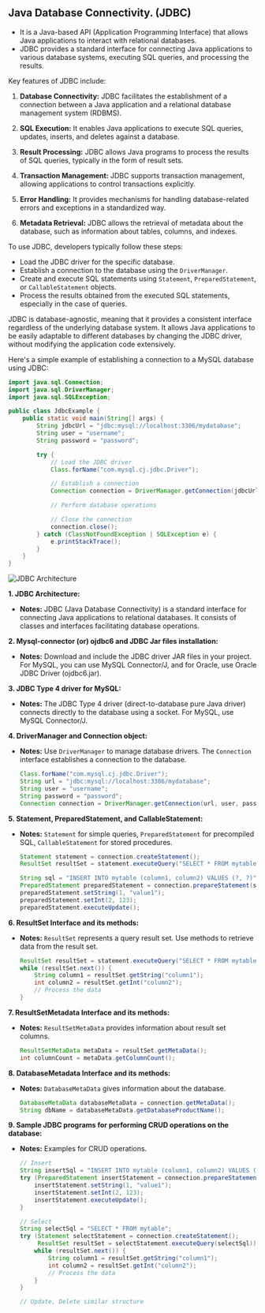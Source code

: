 ## Java Database Connectivity. (JDBC)

- It is a Java-based API (Application Programming Interface) that allows Java applications to interact with relational databases.
- JDBC provides a standard interface for connecting Java applications to various database systems, executing SQL queries, and processing the results.

Key features of JDBC include:

1. **Database Connectivity:** JDBC facilitates the establishment of a connection between a Java application and a relational database management system (RDBMS).

2. **SQL Execution:** It enables Java applications to execute SQL queries, updates, inserts, and deletes against a database.

3. **Result Processing:** JDBC allows Java programs to process the results of SQL queries, typically in the form of result sets.

4. **Transaction Management:** JDBC supports transaction management, allowing applications to control transactions explicitly.

5. **Error Handling:** It provides mechanisms for handling database-related errors and exceptions in a standardized way.

6. **Metadata Retrieval:** JDBC allows the retrieval of metadata about the database, such as information about tables, columns, and indexes.

To use JDBC, developers typically follow these steps:

- Load the JDBC driver for the specific database.
- Establish a connection to the database using the `DriverManager`.
- Create and execute SQL statements using `Statement`, `PreparedStatement`, or `CallableStatement` objects.
- Process the results obtained from the executed SQL statements, especially in the case of queries.

JDBC is database-agnostic, meaning that it provides a consistent interface regardless of the underlying database system. It allows Java applications to be easily adaptable to different databases by changing the JDBC driver, without modifying the application code extensively.

Here's a simple example of establishing a connection to a MySQL database using JDBC:

```java
import java.sql.Connection;
import java.sql.DriverManager;
import java.sql.SQLException;

public class JdbcExample {
    public static void main(String[] args) {
        String jdbcUrl = "jdbc:mysql://localhost:3306/mydatabase";
        String user = "username";
        String password = "password";

        try {
            // Load the JDBC driver
            Class.forName("com.mysql.cj.jdbc.Driver");

            // Establish a connection
            Connection connection = DriverManager.getConnection(jdbcUrl, user, password);

            // Perform database operations

            // Close the connection
            connection.close();
        } catch (ClassNotFoundException | SQLException e) {
            e.printStackTrace();
        }
    }
}
```

![JDBC Architecture](https://usemynotes.com/wp-content/uploads/2021/07/jdbc-architecture-.png)


**1. JDBC Architecture:**
- **Notes:** JDBC (Java Database Connectivity) is a standard interface for connecting Java applications to relational databases. It consists of classes and interfaces facilitating database operations.
  
**2. Mysql-connector (or) ojdbc6 and JDBC Jar files installation:**
- **Notes:** Download and include the JDBC driver JAR files in your project. For MySQL, you can use MySQL Connector/J, and for Oracle, use Oracle JDBC Driver (ojdbc6.jar).

**3. JDBC Type 4 driver for MySQL:**
- **Notes:** The JDBC Type 4 driver (direct-to-database pure Java driver) connects directly to the database using a socket. For MySQL, use MySQL Connector/J.

**4. DriverManager and Connection object:**
- **Notes:** Use `DriverManager` to manage database drivers. The `Connection` interface establishes a connection to the database.
  
  ```java
  Class.forName("com.mysql.cj.jdbc.Driver");
  String url = "jdbc:mysql://localhost:3306/mydatabase";
  String user = "username";
  String password = "password";
  Connection connection = DriverManager.getConnection(url, user, password);
  ```

**5. Statement, PreparedStatement, and CallableStatement:**
- **Notes:** `Statement` for simple queries, `PreparedStatement` for precompiled SQL, `CallableStatement` for stored procedures.

  ```java
  Statement statement = connection.createStatement();
  ResultSet resultSet = statement.executeQuery("SELECT * FROM mytable");

  String sql = "INSERT INTO mytable (column1, column2) VALUES (?, ?)";
  PreparedStatement preparedStatement = connection.prepareStatement(sql);
  preparedStatement.setString(1, "value1");
  preparedStatement.setInt(2, 123);
  preparedStatement.executeUpdate();
  ```

**6. ResultSet Interface and its methods:**
- **Notes:** `ResultSet` represents a query result set. Use methods to retrieve data from the result set.
  
  ```java
  ResultSet resultSet = statement.executeQuery("SELECT * FROM mytable");
  while (resultSet.next()) {
      String column1 = resultSet.getString("column1");
      int column2 = resultSet.getInt("column2");
      // Process the data
  }
  ```

**7. ResultSetMetadata Interface and its methods:**
- **Notes:** `ResultSetMetaData` provides information about result set columns.
  
  ```java
  ResultSetMetaData metaData = resultSet.getMetaData();
  int columnCount = metaData.getColumnCount();
  ```

**8. DatabaseMetadata Interface and its methods:**
- **Notes:** `DatabaseMetaData` gives information about the database.

  ```java
  DatabaseMetaData databaseMetaData = connection.getMetaData();
  String dbName = databaseMetaData.getDatabaseProductName();
  ```

**9. Sample JDBC programs for performing CRUD operations on the database:**
- **Notes:** Examples for CRUD operations.

  ```java
  // Insert
  String insertSql = "INSERT INTO mytable (column1, column2) VALUES (?, ?)";
  try (PreparedStatement insertStatement = connection.prepareStatement(insertSql)) {
      insertStatement.setString(1, "value1");
      insertStatement.setInt(2, 123);
      insertStatement.executeUpdate();
  }

  // Select
  String selectSql = "SELECT * FROM mytable";
  try (Statement selectStatement = connection.createStatement();
       ResultSet resultSet = selectStatement.executeQuery(selectSql)) {
      while (resultSet.next()) {
          String column1 = resultSet.getString("column1");
          int column2 = resultSet.getInt("column2");
          // Process the data
      }
  }

  // Update, Delete similar structure
  ```

